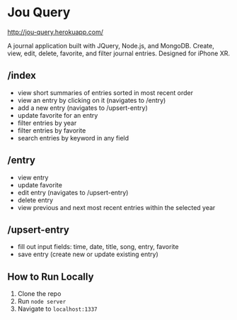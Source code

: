# Jou Query

http://jou-query.herokuapp.com/

A journal application built with JQuery, Node.js, and MongoDB. Create, view, edit, delete, favorite, and filter journal entries. Designed for iPhone XR.

## /index
* view short summaries of entries sorted in most recent order
* view an entry by clicking on it (navigates to /entry)
* add a new entry (navigates to /upsert-entry)
* update favorite for an entry
* filter entries by year
* filter entries by favorite
* search entries by keyword in any field

## /entry
* view entry
* update favorite
* edit entry (navigates to /upsert-entry)
* delete entry
* view previous and next most recent entries within the selected year

## /upsert-entry
* fill out input fields: time, date, title, song, entry, favorite
* save entry (create new or update existing entry)

## How to Run Locally

1. Clone the repo
2. Run `node server`
3. Navigate to `localhost:1337`
